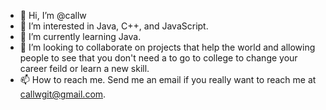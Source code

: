 - 👋 Hi, I’m @callw
- 👀 I’m interested in Java, C++, and JavaScript.
- 🌱 I’m currently learning Java.
- 💞️ I’m looking to collaborate on projects that help the world and allowing people to see that you don't need a to go to college to change your career feild or learn a new skill.
- 📫 How to reach me.  Send me an email if you really want to reach me at callwgit@gmail.com.

<!---
callw/callw is a ✨ special ✨ repository because its `README.md` (this file) appears on your GitHub profile.
You can click the Preview link to take a look at your changes.
--->
